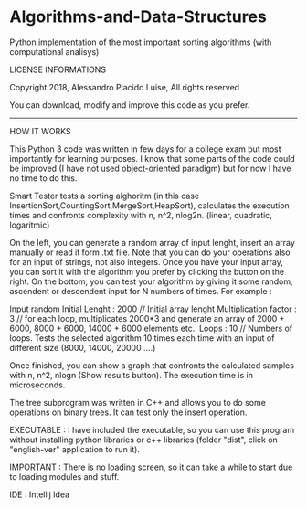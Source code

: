 # Algorithms-and-Data-Structures
Python implementation of the most important sorting algorithms (with computational analisys)


LICENSE INFORMATIONS 

Copyright 2018, Alessandro Placido Luise, All rights reserved

You can download, modify and improve this code as you prefer. 

---------------------------------------------------------------

HOW IT WORKS

This Python 3 code was written in few days for a college exam but most importantly for learning purposes. 
I know that some parts of the code could be improved (I have not used object-oriented paradigm) but for now I have no time to do this.

Smart Tester tests a sorting alghoritm (in this case InsertionSort,CountingSort,MergeSort,HeapSort), calculates the execution times and confronts
complexity with n, n^2, nlog2n.  (linear, quadratic, logaritmic)

On the left, you can generate a random array of input lenght, insert an array manually or read it form .txt file. Note that you can do your 
operations also for an input of strings, not also integers.
Once you have your input array, you can sort it with the algorithm you prefer by clicking the button on the right.
On the bottom, you can test your algorithm by giving it some random, ascendent or descendent input for N numbers of times.
For example :

Input random
Initial Lenght : 2000 // Initial array lenght
Multiplication factor : 3 // for each loop, multiplicates 2000*3 and generate an array of 2000 + 6000, 8000 + 6000, 14000 + 6000 elements etc.. 
Loops : 10 // Numbers of loops. Tests the selected algorithm 10 times each time with an input of different size (8000, 14000, 20000 ....)

Once finished, you can show a graph that confronts the calculated samples with n, n^2, nlogn (Show results button). The execution time is in microseconds.

The tree subprogram was written in C++ and allows you to do some operations on binary trees. It can test only the insert operation.

EXECUTABLE : 
I have included the executable, so you can use this program without installing python libraries or c++ libraries (folder "dist", click on "english-ver" application to run it).

IMPORTANT : There is no loading screen, so it can take a while to start due to loading modules and stuff.

IDE : Intellij Idea
